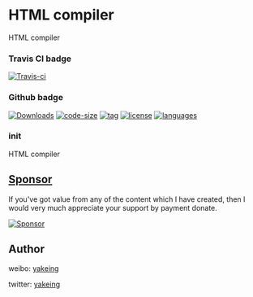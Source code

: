 # HTML compiler
HTML compiler


### Travis CI badge

[![Travis-ci](https://api.travis-ci.com/yakeing/cpp_HtmlCompiler.svg?branch=master)](https://travis-ci.com/yakeing/cpp_HtmlCompiler)

### Github badge

[![Downloads](https://img.shields.io/github/downloads/yakeing/get_header/total?color=dfb317&logo=github)](../../)
[![code-size](https://img.shields.io/github/languages/code-size/yakeing/cpp_HtmlCompiler?color=b36d41&logo=github)](../../)
[![tag](https://oauth.applinzi.com/Label/tag/v1.0.0/28a745.svg)](../../releases)
[![license](https://oauth.applinzi.com/Label/license/MPL-2.0/FE7D37.svg)](LICENSE)
[![languages](https://oauth.applinzi.com/Label/languages/cpp/f34b7d.svg)](../../search?l=cpp)

### init

HTML compiler

[Sponsor](https://github.com/yakeing/Documentation/blob/master/Sponsor/README.md)
---
If you've got value from any of the content which I have created, then I would very much appreciate your support by payment donate.

[![Sponsor](https://oauth.applinzi.com/State/heart/Sponsor/EA4AAA.svg)](https://github.com/yakeing/Documentation/blob/master/Sponsor/README.md)

Author
---

weibo: [yakeing](https://weibo.com/yakeing)

twitter: [yakeing](https://twitter.com/yakeing)
